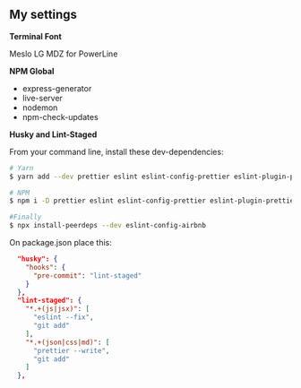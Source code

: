 ## My settings

**Terminal Font**

Meslo LG MDZ for PowerLine

**NPM Global**
- express-generator
- live-server
- nodemon
- npm-check-updates

**Husky and Lint-Staged**

From your command line, install these dev-dependencies:

```bash
# Yarn
$ yarn add --dev prettier eslint eslint-config-prettier eslint-plugin-prettier eslint-config-node eslint-plugin-node

# NPM
$ npm i -D prettier eslint eslint-config-prettier eslint-plugin-prettier eslint-config-node eslint-plugin-node

#Finally
$ npx install-peerdeps --dev eslint-config-airbnb
```

On package.json place this:

```json
  "husky": {
    "hooks": {
      "pre-commit": "lint-staged"
    }
  },
  "lint-staged": {
    "*.+(js|jsx)": [
      "eslint --fix",
      "git add"
    ],
    "*.+(json|css|md)": [
      "prettier --write",
      "git add"
    ]
  },
```
